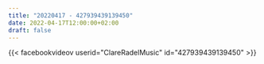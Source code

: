 ```yaml
---
title: "20220417 - 427939439139450"
date: 2022-04-17T12:00:00+02:00
draft: false
---
```


{{< facebookvideov userid="ClareRadelMusic" id="427939439139450" >}}